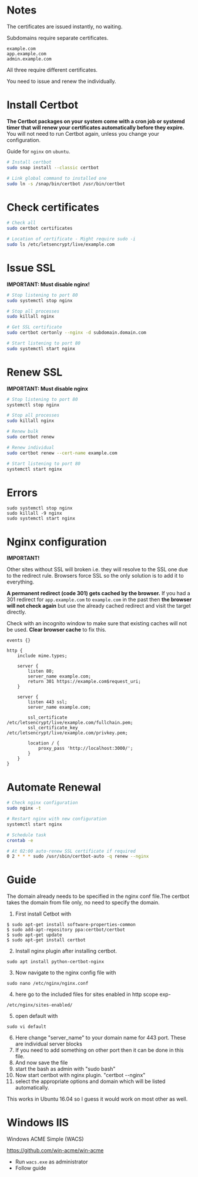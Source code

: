 # Notes

The certificates are issued instantly, no waiting.

Subdomains require separate certificates.

```
example.com
app.example.com
admin.example.com
```

All three require different certificates.

You need to issue and renew the individually.

# Install Certbot

**The Certbot packages on your system come with a cron job or systemd timer that will renew your certificates automatically before they expire.** You will not need to run Certbot again, unless you change your configuration.

Guide for `nginx` on `ubuntu`.

```bash
# Install certbot
sudo snap install --classic certbot

# Link global command to installed one
sudo ln -s /snap/bin/certbot /usr/bin/certbot
```

# Check certificates

```bash
# Check all
sudo certbot certificates

# Location of certificate - Might require sudo -i
sudo ls /etc/letsencrypt/live/example.com
```

# Issue SSL

**IMPORTANT: Must disable nginx!**

```bash
# Stop listening to port 80
sudo systemctl stop nginx

# Stop all processes
sudo killall nginx

# Get SSL certificate
sudo certbot certonly --nginx -d subdomain.domain.com

# Start listening to port 80
sudo systemctl start nginx
```

# Renew SSL

**IMPORTANT: Must disable nginx**

```bash
# Stop listening to port 80
systemctl stop nginx

# Stop all processes
sudo killall nginx

# Renew bulk
sudo certbot renew

# Renew individual
sudo certbot renew --cert-name example.com

# Start listening to port 80
systemctl start nginx
```

# Errors

```
sudo systemctl stop nginx
sudo killall -9 nginx
sudo systemctl start nginx
```

# Nginx configuration

**IMPORTANT!**

Other sites without SSL will broken i.e. they will resolve to the SSL one due to the redirect rule. Browsers force SSL so the only solution is to add it to everything.

**A permanent redirect (code 301) gets cached by the browser.** If you had a 301 redirect for `app.example.com` to `example.com` in the past then **the browser will not check again** but use the already cached redirect and visit the target directly.

Check with an incognito window to make sure that existing caches will not be used. **Clear browser cache** to fix this.

```nginx
events {}

http {
    include mime.types;

    server {
        listen 80;
        server_name example.com;
        return 301 https://example.com$request_uri;
    }

    server {
        listen 443 ssl;
        server_name example.com;

        ssl_certificate /etc/letsencrypt/live/example.com/fullchain.pem;
        ssl_certificate_key /etc/letsencrypt/live/example.com/privkey.pem;

        location / {
            proxy_pass 'http://localhost:3000/';
        }
    }
}
```

# Automate Renewal

```bash
# Check nginx configuration
sudo nginx -t

# Restart nginx with new configuration
systemctl start nginx

# Schedule task
crontab -e

# At 02:00 auto-renew SSL certificate if required
0 2 * * * sudo /usr/sbin/certbot-auto -q renew --nginx
```

# Guide

The domain already needs to be specified in the nginx conf file.The certbot takes the domain from file only, no need to specify the domain.

1. First install Cetbot with

```
$ sudo apt-get install software-properties-common
$ sudo add-apt-repository ppa:certbot/certbot
$ sudo apt-get update
$ sudo apt-get install certbot
```

2. Install nginx plugin after installing certbot.

```
sudo apt install python-certbot-nginx
```

3. Now navigate to the nginx config file with

```
sudo nano /etc/nginx/nginx.conf
```

4. here go to the included files for sites enabled in http scope exp-

```
/etc/nginx/sites-enabled/
```

5. open default with

```
sudo vi default
```

6. Here change "server_name" to your domain name for 443 port. These are
   individual server blocks
7. If you need to add something on other port then it can be done in this file.
8. And now save the file
9. start the bash as admin with "sudo bash"
10. Now start certbot with nginx plugin. "certbot --nginx"
11. select the appropriate options and domain which will be listed automatically.

This works in Ubuntu 16.04 so I guess it would work on most other as well.

# Windows IIS

Windows ACME Simple (WACS)

https://github.com/win-acme/win-acme

-   Run `wacs.exe` as administrator
-   Follow guide
